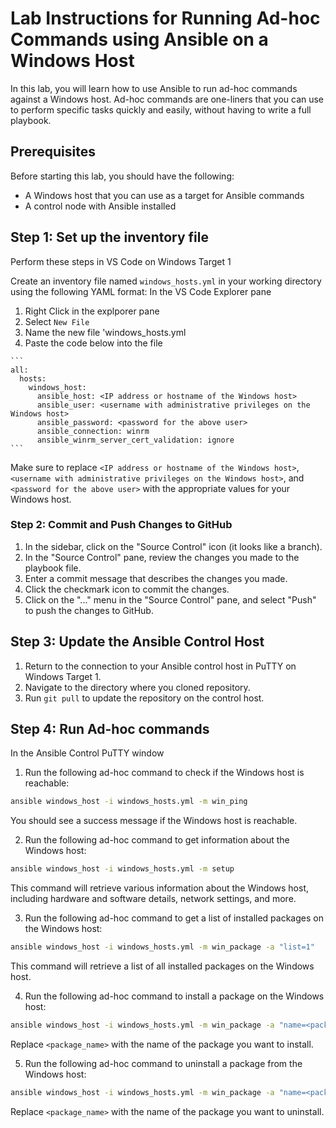 # Lab Instructions for Running Ad-hoc Commands using Ansible on a Windows Host

In this lab, you will learn how to use Ansible to run ad-hoc commands against a Windows host. Ad-hoc commands are one-liners that you can use to perform specific tasks quickly and easily, without having to write a full playbook.

## Prerequisites

Before starting this lab, you should have the following:

- A Windows host that you can use as a target for Ansible commands
- A control node with Ansible installed

## Step 1: Set up the inventory file
Perform these steps in VS Code on Windows Target 1

Create an inventory file named `windows_hosts.yml` in your working directory using the following YAML format:
In the VS Code Explorer pane

  1. Right Click in the explporer pane
  1. Select `New File`
  1. Name the new file 'windows_hosts.yml
  1. Paste the code below into the file


    ```
    all:
      hosts:
        windows_host:
          ansible_host: <IP address or hostname of the Windows host>
          ansible_user: <username with administrative privileges on the Windows host>
          ansible_password: <password for the above user>
          ansible_connection: winrm
          ansible_winrm_server_cert_validation: ignore
    ```

Make sure to replace `<IP address or hostname of the Windows host>`, `<username with administrative privileges on the Windows host>`, and `<password for the above user>` with the appropriate values for your Windows host.

### Step 2: Commit and Push Changes to GitHub

1. In the sidebar, click on the "Source Control" icon (it looks like a branch).
2. In the "Source Control" pane, review the changes you made to the playbook file.
3. Enter a commit message that describes the changes you made.
4. Click the checkmark icon to commit the changes.
5. Click on the "..." menu in the "Source Control" pane, and select "Push" to push the changes to GitHub.

## Step 3: Update the Ansible Control Host

1. Return to the connection to your Ansible control host in PuTTY on Windows Target 1.
2. Navigate to the directory where you cloned repository.
3. Run `git pull` to update the repository on the control host.


## Step 4: Run Ad-hoc commands
In the Ansible Control PuTTY window

1. Run the following ad-hoc command to check if the Windows host is reachable:

  ```bash
  ansible windows_host -i windows_hosts.yml -m win_ping
  ```

You should see a success message if the Windows host is reachable.

2. Run the following ad-hoc command to get information about the Windows host:

  ```bash
  ansible windows_host -i windows_hosts.yml -m setup
  ```

This command will retrieve various information about the Windows host, including hardware and software details, network settings, and more.

3. Run the following ad-hoc command to get a list of installed packages on the Windows host:

```bash
ansible windows_host -i windows_hosts.yml -m win_package -a "list=1"
```

This command will retrieve a list of all installed packages on the Windows host.

4. Run the following ad-hoc command to install a package on the Windows host:

```bash
ansible windows_host -i windows_hosts.yml -m win_package -a "name=<package_name> state=present"
```

Replace `<package_name>` with the name of the package you want to install.

5. Run the following ad-hoc command to uninstall a package from the Windows host:

```bash
ansible windows_host -i windows_hosts.yml -m win_package -a "name=<package_name> state=absent"
```

Replace `<package_name>` with the name of the package you want to uninstall.
